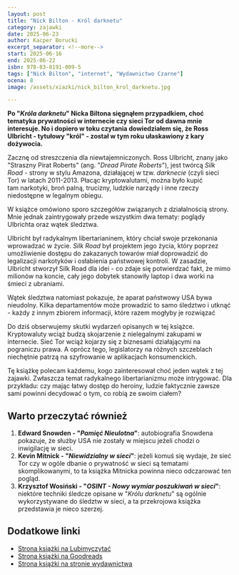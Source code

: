 ```yaml
---
layout: post
title: "Nick Bilton - Król darknetu"
category: zajawki
date: 2025-06-23
author: Kacper Borucki
excerpt_separator: <!--more-->
start: 2025-06-16
end: 2025-06-22
isbn: 978-83-8191-009-5
tags: ["Nick Bilton", "internet", "Wydawnictwo Czarne"]
ocena: 8
image: /assets/xiazki/nick_bilton_krol_darknetu.jpg

---
```


**Po "*Króla darknetu*" Nicka Biltona sięgnąłem przypadkiem, choć tematyka prywatności w internecie czy sieci Tor od dawna mnie interesuje. No i dopiero w toku czytania dowiedziałem się, że Ross Ulbricht - tytułowy "król" - został w tym roku ułaskawiony z kary dożywocia.**

<!--more-->

Zacznę od streszczenia dla niewtajemniczonych. Ross Ulbricht, znany jako "Straszny Pirat Roberts" (ang. "*Dread Pirate Roberts*"), jest twórcą *Silk Road* - strony w stylu Amazona, działającej w tzw. *darknecie* (czyli sieci Tor) w latach 2011-2013. Płacąc kryptowalutami, można było kupić tam narkotyki, broń palną, trucizny, ludzkie narządy i inne rzeczy niedostępne w legalnym obiegu.

W książce omówiono sporo szczegółów związanych z działalnością strony. Mnie jednak zaintrygowały przede wszystkim dwa tematy: poglądy Ulbrichta oraz wątek śledztwa.

Ulbricht był radykalnym libertarianinem, który chciał swoje przekonania wprowadzać w życie. *Silk Road* był projektem jego życia, który poprzez umożliwienie dostępu do zakazanych towarów miał doprowadzić do legalizacji narkotyków i osłabienia państwowej kontroli. W zasadzie, Ulbricht stworzył Silk Road dla idei - co zdaje się potwierdzać fakt, że mimo milionów na koncie, cały jego dobytek stanowiły laptop i dwa worki na śmieci z ubraniami.

Wątek śledztwa natomiast pokazuje, że aparat państwowy USA bywa nieudolny. Kilka departamentów może prowadzić to samo śledztwo i utknąć - każdy z innym zbiorem informacji, które razem mogłyby je rozwiązać

Do dziś obserwujemy skutki wydarzeń opisanych w tej książce. Kryptowaluty wciąż budzą skojarzenie z nielegalnymi zakupami w internecie. Sieć Tor wciąż kojarzy się z biznesami działającymi na pograniczu prawa. A oprócz tego, legislatorzy na różnych szczeblach niechętnie patrzą na szyfrowanie w aplikacjach konsumenckich.

Tę książkę polecam każdemu, kogo zainteresował choć jeden wątek z tej zajawki. Zwłaszcza temat radykalnego libertarianizmu może intrygować. Dla przykładu: czy mając łatwy dostęp do heroiny, ludzie faktycznie zawsze sami powinni decydować o tym, co robią ze swoim ciałem?

## Warto przeczytać również

1. **Edward Snowden - "*Pamięć Nieulotna*"**: autobiografia Snowdena pokazuje, że służby USA nie zostały w miejscu jeżeli chodzi o inwigilację w sieci.
2. **Kevin Mitnick - "*Niewidzialny w sieci*"**: jeżeli komuś się wydaje, że sieć Tor czy w ogóle dbanie o prywatność w sieci są tematami skomplikowanymi, to ta książka Mitnicka powinna nieco odczarować ten pogląd.
3. **Krzysztof Wosiński - "*OSINT - Nowy wymiar poszukiwań w sieci*"**: niektóre techniki śledcze opisane w "*Królu darknetu*" są ogólnie wykorzystywane do śledztw w sieci, a ta przekrojowa książka przedstawia je nieco szerzej.

## Dodatkowe linki

- [Strona książki na Lubimyczytać](https://lubimyczytac.pl/ksiazka/5122759/krol-darknetu-polowanie-na-genialnego-cyberprzestepce)
- [Strona książki na Goodreads](https://www.goodreads.com/book/show/50240321-kr-l-darknetu-polowanie-na-genialnego-cyberprzest-pc)
- [Strona książki na stronie wydawnictwa](https://czarne.com.pl/katalog/ksiazki/krol-darknetu)
